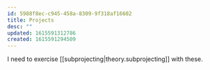 ```yaml
---
id: 5988f8ec-c945-458a-8309-9f318af16602
title: Projects
desc: ""
updated: 1615591312786
created: 1615591294509
---
```


I need to exercise [[subprojecting|theory.subprojecting]] with these.
